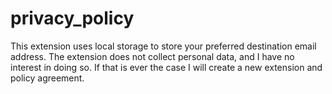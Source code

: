 # privacy_policy

This extension uses local storage to store your preferred destination email address. The extension does not collect personal data, and I have no interest in doing so. If that is ever the case I will create a new extension and policy agreement.
